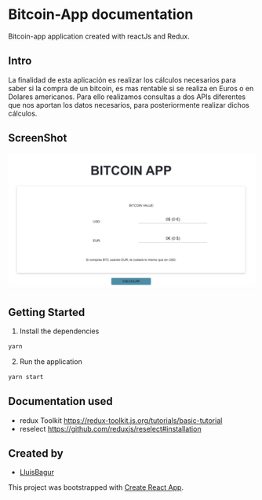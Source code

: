 
# Bitcoin-App documentation
Bitcoin-app application created with reactJs and Redux.

## Intro

La finalidad de esta aplicación es realizar los cálculos necesarios para saber si la compra de un bitcoin, es mas rentable si se realiza en Euros o en Dolares americanos. Para ello realizamos consultas a dos APIs diferentes que nos aportan los datos necesarios, para posteriormente realizar dichos cálculos.

## ScreenShot

![](./public/screenshot.png)


## Getting Started

1. Install the dependencies

```sh
yarn
```

2. Run the application

```sh
yarn start
```

## Documentation used

- redux Toolkit https://redux-toolkit.js.org/tutorials/basic-tutorial
- reselect https://github.com/reduxjs/reselect#installation

## Created by

- [LluisBagur](https://github.com/LluisBagur)



This project was bootstrapped with [Create React App](https://github.com/facebook/create-react-app).
